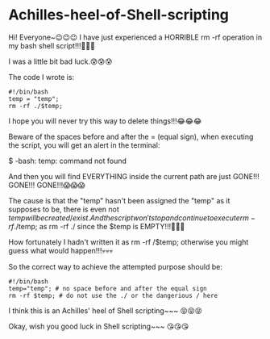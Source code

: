 # Achilles-heel-of-Shell-scripting
Hi! Everyone~😉😉😉 I have just experienced a HORRIBLE rm -rf operation in my bash shell script!!!🙉🙉🙉

I was a little bit bad luck.😰😰😰

The code I wrote is:

    #!/bin/bash
    temp = "temp";
    rm -rf ./$temp;

I hope you will never try this way to delete things!!!😂😂😂

Beware of the spaces before and after the = (equal sign), when executing the script, you will get an alert in the terminal:

$ -bash: temp: command not found

And then you will find EVERYTHING inside the current path are just GONE!!! GONE!!! GONE!!!😱😱😱

The cause is that the "temp" hasn't been assigned the "temp" as it supposes to be, there is even not $temp will be created/exist. And the script won't stop and continue to execute rm -rf ./$temp; as rm -rf ./ since the $temp is EMPTY!!!🙈🙈🙈

How fortunately I hadn't written it as rm -rf /$temp; otherwise you might guess what would happen!!!💀💀💀

So the correct way to achieve the attempted purpose should be:

    #!/bin/bash
    temp="temp"; # no space before and after the equal sign
    rm -rf $temp; # do not use the ./ or the dangerious / here

I think this is an Achilles' heel of Shell scripting~~~ 😝😝😝

Okay, wish you good luck in Shell scripting~~~ 😘😘😘

